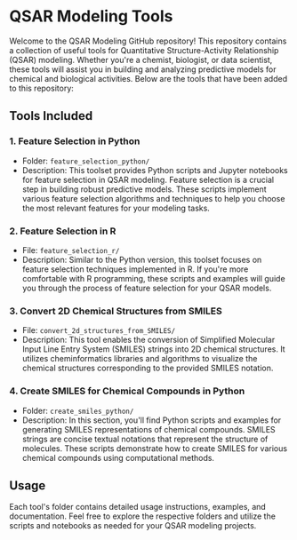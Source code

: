 # QSAR Modeling Tools

Welcome to the QSAR Modeling GitHub repository! This repository contains a collection of useful tools for Quantitative Structure-Activity Relationship (QSAR) modeling. Whether you're a chemist, biologist, or data scientist, these tools will assist you in building and analyzing predictive models for chemical and biological activities. Below are the tools that have been added to this repository:

## Tools Included

### 1. Feature Selection in Python

- Folder: `feature_selection_python/`
- Description: This toolset provides Python scripts and Jupyter notebooks for feature selection in QSAR modeling. Feature selection is a crucial step in building robust predictive models. These scripts implement various feature selection algorithms and techniques to help you choose the most relevant features for your modeling tasks.

### 2. Feature Selection in R

- File: `feature_selection_r/`
- Description: Similar to the Python version, this toolset focuses on feature selection techniques implemented in R. If you're more comfortable with R programming, these scripts and examples will guide you through the process of feature selection for your QSAR models.

### 3. Convert 2D Chemical Structures from SMILES

- File: `convert_2d_structures_from_SMILES/`
- Description: This tool enables the conversion of Simplified Molecular Input Line Entry System (SMILES) strings into 2D chemical structures. It utilizes cheminformatics libraries and algorithms to visualize the chemical structures corresponding to the provided SMILES notation.

### 4. Create SMILES for Chemical Compounds in Python

- Folder: `create_smiles_python/`
- Description: In this section, you'll find Python scripts and examples for generating SMILES representations of chemical compounds. SMILES strings are concise textual notations that represent the structure of molecules. These scripts demonstrate how to create SMILES for various chemical compounds using computational methods.

## Usage

Each tool's folder contains detailed usage instructions, examples, and documentation. Feel free to explore the respective folders and utilize the scripts and notebooks as needed for your QSAR modeling projects.
